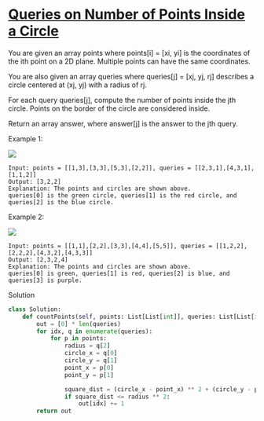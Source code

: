 # [Queries on Number of Points Inside a Circle](https://leetcode.com/problems/queries-on-number-of-points-inside-a-circle/description/)

You are given an array points where points[i] = [xi, yi] is the coordinates of the ith point on a 2D plane. Multiple 
points can have the same coordinates.

You are also given an array queries where queries[j] = [xj, yj, rj] describes a circle centered at (xj, yj) with a 
radius of rj.

For each query queries[j], compute the number of points inside the jth circle. Points on the border of the circle are 
considered inside.

Return an array answer, where answer[j] is the answer to the jth query.

Example 1:

![](https://assets.leetcode.com/uploads/2021/03/25/chrome_2021-03-25_22-34-16.png)

```
Input: points = [[1,3],[3,3],[5,3],[2,2]], queries = [[2,3,1],[4,3,1],[1,1,2]]
Output: [3,2,2]
Explanation: The points and circles are shown above.
queries[0] is the green circle, queries[1] is the red circle, and queries[2] is the blue circle.
```
Example 2:

![](https://assets.leetcode.com/uploads/2021/03/25/chrome_2021-03-25_22-42-07.png)

```
Input: points = [[1,1],[2,2],[3,3],[4,4],[5,5]], queries = [[1,2,2],[2,2,2],[4,3,2],[4,3,3]]
Output: [2,3,2,4]
Explanation: The points and circles are shown above.
queries[0] is green, queries[1] is red, queries[2] is blue, and queries[3] is purple.
```
Solution
```python
class Solution:
    def countPoints(self, points: List[List[int]], queries: List[List[int]]) -> List[int]:
        out = [0] * len(queries)
        for idx, q in enumerate(queries):
            for p in points:
                radius = q[2]
                circle_x = q[0]
                circle_y = q[1]
                point_x = p[0]
                point_y = p[1]

                square_dist = (circle_x - point_x) ** 2 + (circle_y - point_y) ** 2
                if square_dist <= radius ** 2:
                    out[idx] += 1
        return out
```